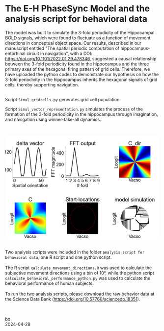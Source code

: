# The E-H PhaseSync Model and the analysis script for behavioral data

The model was built to simulate the 3-fold periodicity of the Hippocampal BOLD signals, which were found to fluctuate as a function of movement directions in conceptual object space. Our results, described in our manuscript entitled "The spatial periodic computation of hippocampus-entorhinal circuit in navigation", with a DOI: https://doi.org/10.1101/2022.01.29.478346, suggested a causal relationship between the 3-fold periodicity found in the hippocampus and the three primary axes of the hexagonal firing pattern of grid cells. Therefore, we have uploaded the python codes to demonstrate our hypothesis on how the 3-fold periodicity in the hippocampus inherits the hexagonal signals of grid cells, thereby supporting navigation.<br /><br />


Script `Simul_gridcells.py` generates grid cell population.<br />

Script `Simul_vector_representation.py` simulates the process of the formation of the 3-fold periodicity in the hippocampus through imagination, and navigation using winner-take-all dynamics.<br />

<br />

![alt tag](https://github.com/ZHANGneuro/The-E-H-PhaseSync-Model/blob/main/model_output.png)
<br /><br />


Two analysis scripts were included in the folder `analysis script for behavioral data`, one R script and one python script.<br />
<br />
The R script `calculate_movement_directions.R` was used to calculate the subjective movement directions using a bin of 10°, while the python script `calculate_behavioral_performance_python.py` was used to calculate the behavioral performance of human subjects.<br />
<br />
To run the two analysis scripts, please download the raw behavior data at the Science Data Bank (https://doi.org/10.57760/sciencedb.18351).<br />
<br /><br />

bo <br />
2024-04-28

